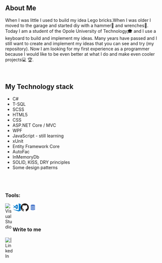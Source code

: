 ## About Me

  When I was little I used to build my idea Lego bricks.When I was older I moved to the garage and started  diy with a hammer:hammer: and wrenches:wrench:.
  Today I am a student of the Opole University of Technology:mortar_board: and I use a keyboard to build and implement my ideas.
  Many years have passed and I still want to create and implement my ideas that you can see and try (my repository).
  Now I am looking for my first experience as a programmer because I would like to be even better at what I do and make even cooler projects:computer: :trophy:.


<br />


## My Technology stack


- C#
- T-SQL
- SCSS
- HTML5
- CSS
- ASP.NET Core / MVC
- WPF
- JavaScript - still learning 
- xUnit
- Entity Framework Core
- AutoFac
- InMemoryDb
- SOLID, KISS, DRY principles
- Some design patterns




<br />


<br />



### Tools:

<img align="left" alt="Visual Studio" width="24px" src="https://visualstudio.microsoft.com/wp-content/uploads/2019/06/BrandVisualStudioWin2019-3.svg" />
<img align="left" alt="Visual Studio Code" width="26px" src="https://raw.githubusercontent.com/github/explore/80688e429a7d4ef2fca1e82350fe8e3517d3494d/topics/visual-studio-code/visual-studio-code.png" />
<img align="left" alt="GitHub" width="26px" src="https://raw.githubusercontent.com/github/explore/89bdd9644f44d1b12180fd512b95574fe4c54617/topics/github-api/github-api.png" />
<img align="left" alt="SQL" width="26px" src="https://raw.githubusercontent.com/github/explore/80688e429a7d4ef2fca1e82350fe8e3517d3494d/topics/sql/sql.png" />



<br />
<br />
<br />

### Write to me
<a href="https://www.linkedin.com/in/krzysztof-borowiecki58/"><img align="left" alt=" | LinkedIn" width="26px" src="https://image.flaticon.com/icons/svg/174/174857.svg" /></a>

